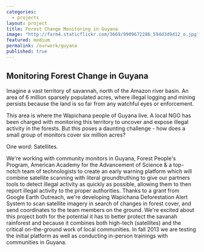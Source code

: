 ```yaml
---
categories: 
  - projects
layout: project
title: Forest Change Monitoring in Guyana
image: "http://farm4.staticflickr.com/3669/9909672286_594d3d9d12_o.jpg"
featured: medium
permalink: /ourwork/guyana
published: true
---
```


## Monitoring Forest Change in Guyana

Imagine a vast territory of savannah, north of the Amazon river basin. An area of 6 million sparsely populated acres, where illegal logging and mining persists because the land is so far from any watchful eyes or enforcement.

This area is where the Wapichana people of Guyana live. A local NGO has been charged with monitoring this territory to uncover and expose illegal activity in the forests. But this poses a daunting challenge - how does a small group of monitors cover six million acres?

One word: Satellites. 

We're working with community monitors in Guyana, Forest People's Program, American Academy for the Advancement of Science & a top-notch team of technologists to create an early warning platform which will combine satellite scanning with literal groundtruthing to give our partners tools to detect illegal activity as quickly as possible, allowing them to then report illegal activity to the proper authorities. Thanks to a grant from Google Earth Outreach, we're developing Wapichana Deforestation Alert System to scan satellite imagery in search of changes in forest cover, and send coordinates to the team members on the ground. We're excited about this project both for the potential it has to better protect the savanah rainforest and because it combines both high-tech (satellites) and the critical on-the-ground work of local communities. In fall 2013 we are testing the initial platform as well as conducting in-person trainings with communities in Guyana. 